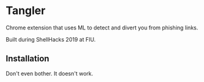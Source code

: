 # Tangler
Chrome extension that uses ML to detect and divert you from phishing links.

Built during ShellHacks 2019 at FIU. 

## Installation
Don't even bother. It doesn't work. 
